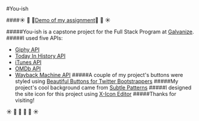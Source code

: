 #You-ish

####:sunny: :palm_tree: :evergreen_tree:[Demo of my assignment](http://youish.herokuapp.com):evergreen_tree: :palm_tree: :sunny:

#####You-ish is a capstone project for the Full Stack Program at [Galvanize](http://www.galvanize.com/courses/full-stack/).
#####I used five APIs:
* [Giphy API](https://github.com/Giphy/GiphyAPI)
* [Today In History API](http://history.muffinlabs.com/#api)
* [iTunes API](https://www.apple.com/itunes/affiliates/resources/documentation/itunes-store-web-service-search-api.html)
* [OMDb API](http://www.omdbapi.com/)
* [Wayback Machine API](https://archive.org/help/wayback_api.php)
#####A couple of my project's buttons were styled using [Beautiful Buttons for Twitter Bootstrappers](http://charliepark.org/bootstrap_buttons/)
#####My project's cool background came from [Subtle Patterns](http://subtlepatterns.com/solid/)
#####I designed the site icon for this project using [X-Icon Editor](http://www.xiconeditor.com/)
#####Thanks for visiting!

:sunny: :palm_tree: :evergreen_tree: :evergreen_tree: :palm_tree: :sunny:


